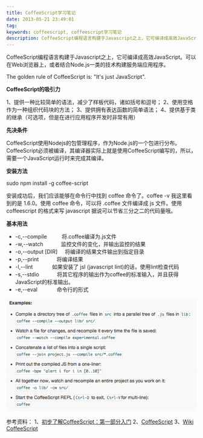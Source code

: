```yaml
---
title: CoffeeScript学习笔记
date: 2013-05-21 23:49:01
tag: 
keywords: coffeescript, coffeescript学习笔记
description: CoffeeScript编程语言构建于Javascript之上，它可编译成高效JavaScript。可以在Web浏览器上，或者结合Node.js一类的技术构建服务端应用程序。
---
```



CoffeeScript编程语言构建于Javascript之上，它可编译成高效JavaScript。可以在Web浏览器上，或者结合Node.js一类的技术构建服务端应用程序。

The golden rule of CoffeeScript is: "It's just JavaScript".

**CoffeeScript的吸引力**

1、提供一种比较简单的语法，减少了样板代码，诸如括号和逗号；
2、使用空格作为一种组织代码块的方法；
3、提供拥有表达函数的简单语法；
4、提供基于类的继承（可选项，但是在进行应用程序开发时非常有用）

**先决条件**

CoffeeScript使用Nodejs的包管理程序，作为Node.js的一个包进行分布。
CoffeeScript必须被编译，其编译器实际上就是使用CoffeeScript编写的，所以，需要一个JavaScript运行时来完成其编译。

**安装方法**

sudo npm install -g coffee-script

安装成功后，我们应该能够在命令行中找到 coffee 命令了。coffee -v 我这里看到的是 1.6.0。使用 coffee 命令，可以将 .coffee 文件编译成 js 文件。使用 coffeescript 的格式来写 javascript 据说可以节省三分之二的代码量哦。

**基本用法**

* -c,--compile          将.coffee编译为.js文件
* -w,--watch            监控文件的变化，并输出监控的结果
* -o,--output [DIR]     将编译的结果文件输出到指定目录
* -p,--print            将编译结果
* -l,--lint             如果安装了 jsl (javascript lint)的话，使用lint检查代码
* -s,--stdio            将其它程序的输出作为coffee的标准输入，并且获得JavaScript的标准输出。
* -e,--eval             命令行的形式

![](./20130521-coffeescript-introduce/21234823-2d3cf3d499174fbe91b146ef9f2c8063.png)

参考资料：
1、[初步了解CoffeeScript：第一部分入门](http://www.ibm.com/developerworks/cn/web/wa-coffee1/index.html)
2、[CoffeeScript](http://coffeescript.org/)
3、[Wiki CoffeeScript](http://zh.wikipedia.org/zh-cn/CoffeeScript)